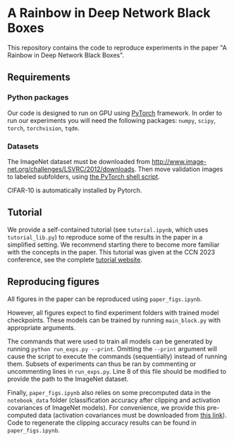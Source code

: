 # A Rainbow in Deep Network Black Boxes
This repository contains the code to reproduce experiments in the paper "A Rainbow in Deep Network Black Boxes".

## Requirements
### Python packages
Our code is designed to run on GPU using [PyTorch](https://pytorch.org/) framework. In order to run our experiments you will need the following packages: `numpy`, `scipy`, `torch`, `torchvision`, `tqdm`.

### Datasets
The ImageNet dataset must be downloaded from http://www.image-net.org/challenges/LSVRC/2012/downloads.
Then move validation images to labeled subfolders, using [the PyTorch shell script](https://raw.githubusercontent.com/soumith/imagenetloader.torch/master/valprep.sh).

CIFAR-10 is automatically installed by Pytorch.

## Tutorial

We provide a self-contained tutorial (see `tutorial.ipynb`, which uses `tutorial_lib.py`) to reproduce some of the results in the paper in a simplified setting. We recommend starting there to become more familiar with the concepts in the paper. This tutorial was given at the CCN 2023 conference, see the complete [tutorial website](https://bonnerlab.github.io/ccn-tutorial/).

## Reproducing figures

All figures in the paper can be reproduced using `paper_figs.ipynb`.

However, all figures expect to find experiment folders with trained model checkpoints. These models can be trained by running `main_block.py` with appropriate arguments.

The commands that were used to train all models can be generated by running `python run_exps.py --print`. Omitting the `--print` argument will cause the script to execute the commands (sequentially) instead of running them. Subsets of experiments can thus be ran by commenting or uncommenting lines in `run_exps.py`. Line 8 of this file should be modified to provide the path to the ImageNet dataset.

Finally, `paper_figs.ipynb` also relies on some precomputed data in the `notebook_data` folder (classification accuracy after clipping and activation covariances of ImageNet models). For convenience, we provide this pre-computed data (activation covariances must be downloaded from [this link](https://drive.google.com/drive/folders/1ImH2h4WDyt91Pq56KLIv9UwkadpciYfO?usp=sharing)). Code to regenerate the clipping accuracy results can be found in `paper_figs.ipynb`.